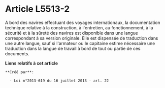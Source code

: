 # Article L5513-2

A bord des navires effectuant des voyages internationaux, la documentation technique relative à la construction, à
l'entretien, au fonctionnement, à la sécurité et à la sûreté des navires est disponible dans une langue correspondant à sa
version originale. Elle est dispensée de traduction dans une autre langue, sauf si l'armateur ou le capitaine estime
nécessaire une traduction dans la langue de travail à bord de tout ou partie de ces documents.

**Liens relatifs à cet article**

	**Créé par**:

	  - Loi n°2013-619 du 16 juillet 2013 - art. 22
